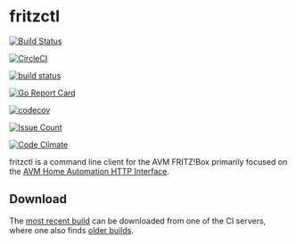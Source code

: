 # fritzctl

[![Build Status](https://travis-ci.org/bpicode/fritzctl.svg)](https://travis-ci.org/bpicode/fritzctl)

[![CircleCI](https://circleci.com/gh/bpicode/fritzctl/tree/master.svg?style=shield)](https://circleci.com/gh/bpicode/fritzctl)

[![build status](https://gitlab.com/bpicode/fritzctl/badges/master/build.svg)](https://gitlab.com/bpicode/fritzctl/commits/master)

[![Go Report Card](https://goreportcard.com/badge/github.com/bpicode/fritzctl)](https://goreportcard.com/report/github.com/bpicode/fritzctl)

[![codecov](https://codecov.io/gh/bpicode/fritzctl/branch/master/graph/badge.svg)](https://codecov.io/gh/bpicode/fritzctl)

[![Issue Count](https://codeclimate.com/github/bpicode/fritzctl/badges/issue_count.svg)](https://codeclimate.com/github/bpicode/fritzctl)

[![Code Climate](https://codeclimate.com/github/bpicode/fritzctl/badges/gpa.svg)](https://codeclimate.com/github/bpicode/fritzctl)

fritzctl is a command line client for the AVM FRITZ!Box primarily focused on the
[AVM Home Automation HTTP Interface](https://avm.de/fileadmin/user_upload/Global/Service/Schnittstellen/AHA-HTTP-Interface.pdf).

## Download

The
[most recent build](https://gitlab.com/bpicode/fritzctl/builds/artifacts/master/download?job=build)
can be downloaded from one of the CI servers, where one also finds
[older builds](https://gitlab.com/bpicode/fritzctl/pipelines).
